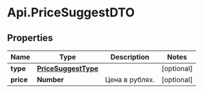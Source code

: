 # Api.PriceSuggestDTO

## Properties

Name | Type | Description | Notes
------------ | ------------- | ------------- | -------------
**type** | [**PriceSuggestType**](PriceSuggestType.md) |  | [optional] 
**price** | **Number** | Цена в рублях. | [optional] 


